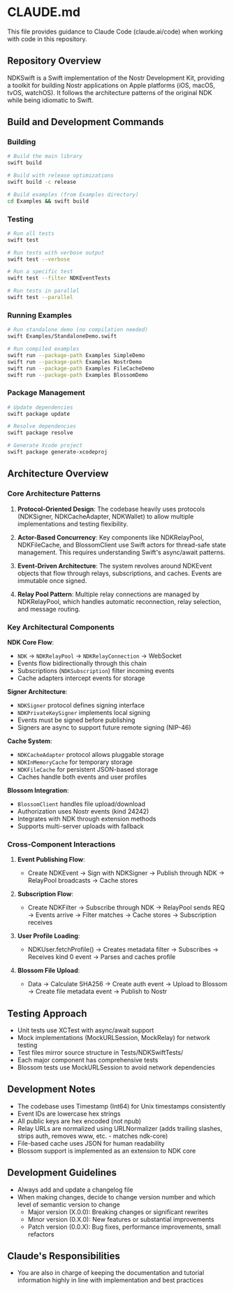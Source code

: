 # CLAUDE.md

This file provides guidance to Claude Code (claude.ai/code) when working with code in this repository.

## Repository Overview

NDKSwift is a Swift implementation of the Nostr Development Kit, providing a toolkit for building Nostr applications on Apple platforms (iOS, macOS, tvOS, watchOS). It follows the architecture patterns of the original NDK while being idiomatic to Swift.

## Build and Development Commands

### Building
```bash
# Build the main library
swift build

# Build with release optimizations
swift build -c release

# Build examples (from Examples directory)
cd Examples && swift build
```

### Testing
```bash
# Run all tests
swift test

# Run tests with verbose output
swift test --verbose

# Run a specific test
swift test --filter NDKEventTests

# Run tests in parallel
swift test --parallel
```

### Running Examples
```bash
# Run standalone demo (no compilation needed)
swift Examples/StandaloneDemo.swift

# Run compiled examples
swift run --package-path Examples SimpleDemo
swift run --package-path Examples NostrDemo
swift run --package-path Examples FileCacheDemo
swift run --package-path Examples BlossomDemo
```

### Package Management
```bash
# Update dependencies
swift package update

# Resolve dependencies
swift package resolve

# Generate Xcode project
swift package generate-xcodeproj
```

## Architecture Overview

### Core Architecture Patterns

1. **Protocol-Oriented Design**: The codebase heavily uses protocols (NDKSigner, NDKCacheAdapter, NDKWallet) to allow multiple implementations and testing flexibility.

2. **Actor-Based Concurrency**: Key components like NDKRelayPool, NDKFileCache, and BlossomClient use Swift actors for thread-safe state management. This requires understanding Swift's async/await patterns.

3. **Event-Driven Architecture**: The system revolves around NDKEvent objects that flow through relays, subscriptions, and caches. Events are immutable once signed.

4. **Relay Pool Pattern**: Multiple relay connections are managed by NDKRelayPool, which handles automatic reconnection, relay selection, and message routing.

### Key Architectural Components

**NDK Core Flow**:
- `NDK` → `NDKRelayPool` → `NDKRelayConnection` → WebSocket
- Events flow bidirectionally through this chain
- Subscriptions (`NDKSubscription`) filter incoming events
- Cache adapters intercept events for storage

**Signer Architecture**:
- `NDKSigner` protocol defines signing interface
- `NDKPrivateKeySigner` implements local signing
- Events must be signed before publishing
- Signers are async to support future remote signing (NIP-46)

**Cache System**:
- `NDKCacheAdapter` protocol allows pluggable storage
- `NDKInMemoryCache` for temporary storage
- `NDKFileCache` for persistent JSON-based storage
- Caches handle both events and user profiles

**Blossom Integration**:
- `BlossomClient` handles file upload/download
- Authorization uses Nostr events (kind 24242)
- Integrates with NDK through extension methods
- Supports multi-server uploads with fallback

### Cross-Component Interactions

1. **Event Publishing Flow**:
   - Create NDKEvent → Sign with NDKSigner → Publish through NDK → RelayPool broadcasts → Cache stores

2. **Subscription Flow**:
   - Create NDKFilter → Subscribe through NDK → RelayPool sends REQ → Events arrive → Filter matches → Cache stores → Subscription receives

3. **User Profile Loading**:
   - NDKUser.fetchProfile() → Creates metadata filter → Subscribes → Receives kind 0 event → Parses and caches profile

4. **Blossom File Upload**:
   - Data → Calculate SHA256 → Create auth event → Upload to Blossom → Create file metadata event → Publish to Nostr

## Testing Approach

- Unit tests use XCTest with async/await support
- Mock implementations (MockURLSession, MockRelay) for network testing
- Test files mirror source structure in Tests/NDKSwiftTests/
- Each major component has comprehensive tests
- Blossom tests use MockURLSession to avoid network dependencies

## Development Notes

- The codebase uses Timestamp (Int64) for Unix timestamps consistently
- Event IDs are lowercase hex strings
- All public keys are hex encoded (not npub)
- Relay URLs are normalized using URLNormalizer (adds trailing slashes, strips auth, removes www, etc. - matches ndk-core)
- File-based cache uses JSON for human readability
- Blossom support is implemented as an extension to NDK core

## Development Guidelines

- Always add and update a changelog file
- When making changes, decide to change version number and which level of semantic version to change
  - Major version (X.0.0): Breaking changes or significant rewrites
  - Minor version (0.X.0): New features or substantial improvements
  - Patch version (0.0.X): Bug fixes, performance improvements, small refactors

## Claude's Responsibilities

- You are also in charge of keeping the documentation and tutorial information highly in line with implementation and best practices